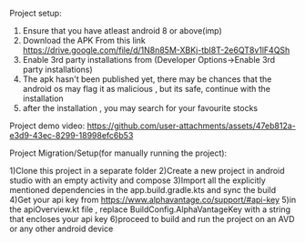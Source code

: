Project setup:
1) Ensure that you have atleast android 8 or above(imp)
2) Download the APK From this link https://drive.google.com/file/d/1N8n85M-XBKj-tbI8T-2e6QT8v1lF4QSh
3) Enable 3rd party installations from (Developer Options->Enable 3rd party installations)
4) The apk hasn't been published yet, there may be chances that the android os may flag it as malicious , but its safe, continue with the installation 
5) after the installation , you may search for your favourite stocks


Project demo video:
https://github.com/user-attachments/assets/47eb812a-e3d9-43ec-8299-18998efc6b53

Project Migration/Setup(for manually running the project):

1)Clone this project in a separate folder
2)Create a new project in android studio with an empty activity and compose
3)Import all the explicitly mentioned dependencies in the app.build.gradle.kts and sync the build
4)Get your api key from https://www.alphavantage.co/support/#api-key
5)in the apiOverview.kt file , replace BuildConfig.AlphaVantageKey with a string that encloses your api key
6)proceed to build and run the project on an AVD or any other android device  




